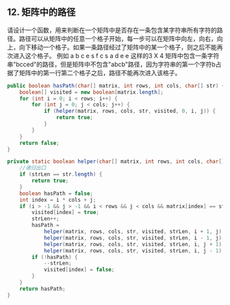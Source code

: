## 12. 矩阵中的路径

请设计一个函数，用来判断在一个矩阵中是否存在一条包含某字符串所有字符的路径。路径可以从矩阵中的任意一个格子开始，每一步可以在矩阵中向左，向右，向上，向下移动一个格子。如果一条路径经过了矩阵中的某一个格子，则之后不能再次进入这个格子。 例如 a b c e s f c s a d e e 这样的3 X 4 矩阵中包含一条字符串"bcced"的路径，但是矩阵中不包含"abcb"路径，因为字符串的第一个字符b占据了矩阵中的第一行第二个格子之后，路径不能再次进入该格子。

```java
public boolean hasPath(char[] matrix, int rows, int cols, char[] str) {
    boolean[] visited = new boolean[matrix.length];
    for (int i = 0; i < rows; i++) {
        for (int j = 0; j < cols; j++) {
            if (helper(matrix, rows, cols, str, visited, 0, i, j)) {
                return true;
            }
        }
    }
    return false;
}

private static boolean helper(char[] matrix, int rows, int cols, char[] str, boolean[] visited, int strLen, int i, int j) {
    //递归出口
    if (strLen == str.length) {
        return true;
    }
    boolean hasPath = false;
    int index = i * cols + j;
    if (i > -1 && j > -1 && i < rows && j < cols && matrix[index] == str[strLen] && !visited[index]) {
        visited[index] = true;
        strLen++;
        hasPath = 
            helper(matrix, rows, cols, str, visited, strLen, i + 1, j) ||
            helper(matrix, rows, cols, str, visited, strLen, i - 1, j) || 
            helper(matrix, rows, cols, str, visited, strLen, i, j + 1) ||
            helper(matrix, rows, cols, str, visited, strLen, i, j - 1);
        if (!hasPath) {
            --strLen;
            visited[index] = false;
        }
    }
    return hasPath;
}
```



